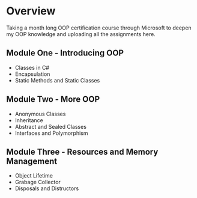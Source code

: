 # Overview

Taking a month long OOP certification course through Microsoft to deepen my OOP knowledge and uploading all the assignments here.

## Module One - Introducing OOP

* Classes in C#
* Encapsulation
* Static Methods and Static Classes

## Module Two - More OOP

* Anonymous Classes
* Inheritance
* Abstract and Sealed Classes
* Interfaces and Polymorphism

## Module Three - Resources and Memory Management

* Object Lifetime
* Grabage Collector
* Disposals and Distructors